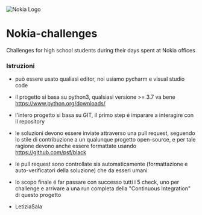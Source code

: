 ![Nokia Logo](https://www.nokia.com/sites/default/files/styles/scale_720_no_crop/public/2022-03/NOKIA_LOGO_RGB_HR.jpg)

# Nokia-challenges
Challenges for high school students during their days spent at Nokia offices

### Istruzioni
- può essere usato qualiasi editor, noi usiamo pycharm e visual studio code
- il progetto si basa su python3, qualsiasi versione >= 3.7 va bene https://www.python.org/downloads/
- l'intero progetto si basa su GIT, il primo step é imparare a interagire con il repository
- le soluzioni devono essere inviate attraverso una pull request, seguendo lo stile di contribuzione a un qualunque progetto open-source, e per tale ragione devono anche essere formattate usando https://github.com/psf/black
- le pull request sono controllate sia automaticamente (formattazione e auto-verificatori della soluzione) che da esseri umani
- lo scopo finale é far passare con successo tutti i 5 check, uno per challenge e arrivare a una run completa della "Continuous Integration" di questo progetto




- LetiziaSala
